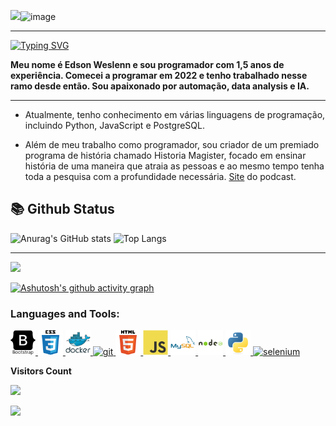 [![](https://camo.githubusercontent.com/bc93a77bbaab6caa891a1c02d9d42fe357d867db3a64d2303a11448aa2f772f3/68747470733a2f2f63617073756c652d72656e6465722e76657263656c2e6170702f6170693f747970653d776176696e6726636f6c6f723d304138363232266865696768743d3132302673656374696f6e3d686561646572)](https://camo.githubusercontent.com/bc93a77bbaab6caa891a1c02d9d42fe357d867db3a64d2303a11448aa2f772f3/68747470733a2f2f63617073756c652d72656e6465722e76657263656c2e6170702f6170693f747970653d776176696e6726636f6c6f723d304138363232266865696768743d3132302673656374696f6e3d686561646572)![image](https://i.makeagif.com/media/6-13-2016/hjhsM8.gif)




* * *

[![Typing SVG](https://camo.githubusercontent.com/517a20f6cf3c39e67b20a198f0996ed98e4d05db677dd90f549849e365810439/68747470733a2f2f726561646d652d747970696e672d7376672e64656d6f6c61622e636f6d3f666f6e743d466972612b436f64652670617573653d3130303026636f6c6f723d323946373537266261636b67726f756e643d46464646464630302677696474683d343335266c696e65733d4561692532432b62656d2b76696e646f2b616f2b6d65752b47495448554221)](https://git.io/typing-svg)

**Meu nome é **Edson Weslenn** e sou programador com **1,5 anos** de experiência. Comecei a programar em 2022 e tenho trabalhado nesse ramo desde então. Sou apaixonado por automação, data analysis e IA.**

* * *

*   Atualmente, tenho conhecimento em várias linguagens de programação, incluindo Python, JavaScript e PostgreSQL. 
    
*   Além de meu trabalho como programador, sou criador de um premiado programa de história chamado Historia Magister, focado em ensinar história de uma maneira que atraia as pessoas e ao mesmo tempo tenha toda a pesquisa com a profundidade necessária. [Site](https://historiamagister.com/) do podcast.
    

[](#-github-status)📚 Github Status
-----------------------------------

![Anurag's GitHub stats](https://github-readme-stats.vercel.app/api?username=blacksheepaway&show_icons=true&theme=gotham) ![Top Langs](https://github-readme-stats.vercel.app/api/top-langs/?username=blacksheepaway&layout=compact&theme=gotham&langs_count=8)

* * *

[![](https://camo.githubusercontent.com/acaa286597b43c96dc02b69b90de15a65c52063e31835b763a061cc815f64bac/68747470733a2f2f696d672e736869656c64732e696f2f62616467652f2d496e7374616772616d2d2532334534343035463f7374796c653d666f722d7468652d6261646765266c6f676f3d696e7374616772616d266c6f676f436f6c6f723d7768697465)](https://www.instagram.com/edsonweslenn/)

[![Ashutosh's github activity graph](https://github-readme-activity-graph.vercel.app/graph?username=blacksheepaway&theme=github-compact)](https://github.com/ashutosh00710/github-readme-activity-graph)

### [](#languages-and-tools)Languages and Tools:

<a href="https://getbootstrap.com" rel="nofollow"> <img src="https://raw.githubusercontent.com/devicons/devicon/master/icons/bootstrap/bootstrap-plain-wordmark.svg" alt="bootstrap" width="40" height="40" style="max-width: 100%;"> </a> <a href="https://www.w3schools.com/css/" rel="nofollow"> <img src="https://raw.githubusercontent.com/devicons/devicon/master/icons/css3/css3-original-wordmark.svg" alt="css3" width="40" height="40" style="max-width: 100%;"> </a> <a href="https://www.docker.com/" rel="nofollow"> <img src="https://raw.githubusercontent.com/devicons/devicon/master/icons/docker/docker-original-wordmark.svg" alt="docker" width="40" height="40" style="max-width: 100%;"> </a> <a href="https://git-scm.com/" rel="nofollow"> <img src="https://camo.githubusercontent.com/fbfcb9e3dc648adc93bef37c718db16c52f617ad055a26de6dc3c21865c3321d/68747470733a2f2f7777772e766563746f726c6f676f2e7a6f6e652f6c6f676f732f6769742d73636d2f6769742d73636d2d69636f6e2e737667" alt="git" width="40" height="40" data-canonical-src="https://www.vectorlogo.zone/logos/git-scm/git-scm-icon.svg" style="max-width: 100%;"> </a> <a href="https://www.w3.org/html/" rel="nofollow"> <img src="https://raw.githubusercontent.com/devicons/devicon/master/icons/html5/html5-original-wordmark.svg" alt="html5" width="40" height="40" style="max-width: 100%;"> </a> <a href="https://developer.mozilla.org/en-US/docs/Web/JavaScript" rel="nofollow"> <img src="https://raw.githubusercontent.com/devicons/devicon/master/icons/javascript/javascript-original.svg" alt="javascript" width="40" height="40" style="max-width: 100%;"> </a> <a href="https://www.mysql.com/" rel="nofollow"> <img src="https://raw.githubusercontent.com/devicons/devicon/master/icons/mysql/mysql-original-wordmark.svg" alt="mysql" width="40" height="40" style="max-width: 100%;"> </a> <a href="https://nodejs.org" rel="nofollow"> <img src="https://raw.githubusercontent.com/devicons/devicon/master/icons/nodejs/nodejs-original-wordmark.svg" alt="nodejs" width="40" height="40" style="max-width: 100%;"> </a> <a href="https://www.python.org" rel="nofollow"> <img src="https://raw.githubusercontent.com/devicons/devicon/master/icons/python/python-original.svg" alt="python" width="40" height="40" style="max-width: 100%;"> </a> <a href="https://www.selenium.dev" rel="nofollow"> <img src="https://raw.githubusercontent.com/detain/svg-logos/780f25886640cef088af994181646db2f6b1a3f8/svg/selenium-logo.svg" alt="selenium" width="40" height="40" style="max-width: 100%;"> </a> </p>

  

**Visitors Count**

[![](https://camo.githubusercontent.com/73848655698e9ec9587489d10e97c44c8fdbdfea10d539de01645937a183882d/68747470733a2f2f70726f66696c652d636f756e7465722e676c697463682e6d652f7b487474704564756172646f7d2f636f756e742e737667)](https://camo.githubusercontent.com/73848655698e9ec9587489d10e97c44c8fdbdfea10d539de01645937a183882d/68747470733a2f2f70726f66696c652d636f756e7465722e676c697463682e6d652f7b487474704564756172646f7d2f636f756e742e737667)

  

[![](https://camo.githubusercontent.com/bc93a77bbaab6caa891a1c02d9d42fe357d867db3a64d2303a11448aa2f772f3/68747470733a2f2f63617073756c652d72656e6465722e76657263656c2e6170702f6170693f747970653d776176696e6726636f6c6f723d304138363232266865696768743d3132302673656374696f6e3d686561646572)](https://camo.githubusercontent.com/bc93a77bbaab6caa891a1c02d9d42fe357d867db3a64d2303a11448aa2f772f3/68747470733a2f2f63617073756c652d72656e6465722e76657263656c2e6170702f6170693f747970653d776176696e6726636f6c6f723d304138363232266865696768743d3132302673656374696f6e3d686561646572)
